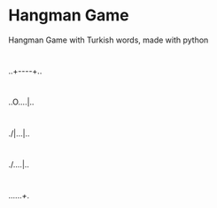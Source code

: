 # Hangman  Game
 Hangman Game with Turkish words, made with python
 
 #
 ..+----+..
 #
 ..O....|..
 #
 ./|\...|..
 #
 ./.\...|..
 #
 ......_+_.
